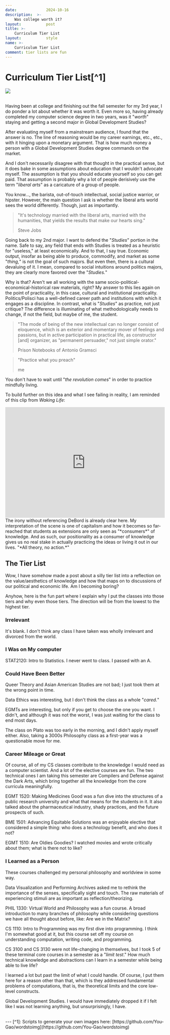 ```yaml
---
date:             2024-10-16
description:  >-
    Was college worth it?
layout:           post
title: >-
    Curriculum Tier List
layout:           style
name: >-
    Curriculum Tier List
comment: tier lists are fun
---
```


# Curriculum Tier List[^1]

<div>
<img src="{{ 'assets/life/tierlist/tier.png' | relative_url }}">
</div>

<br/>

Having been at college and finishing out the fall semester for my 3rd year, I do ponder a lot about whether it was worth it. Even more so, having already completed my computer science degree in two years, was it "*worth*" staying and getting a second major in Global Development Studies?

After evaluating myself from a mainstream audience, I found that the answer is no. The line of reasoning would be my career earnings, etc., etc., with it hinging upon a monetary argument. That is how much money a person with a Global Development Studies degree commands on the market. 

And I don't necessarily disagree with that thought in the practical sense, but it does bake in some assumptions about education that I wouldn't advocate myself. The assumption is that you should educate yourself so you can get paid. That assumption is probably why a lot of people derisively use the term "*liberal arts*" as a caricature of a group of people.

You know..., the barista, out-of-touch intellectual, social justice warrior, or hipster. However, the main question I ask is whether the liberal arts world sees the world differently. Though, just as importantly. 

> "It's technology married with the liberal arts, married with the humanities, that yields the results that make our hearts sing."
> <figcaption class="blockquote-footer">Steve Jobs</figcaption>

Going back to my 2nd major. I want to defend the "*Studies*" portion in the name. Safe to say, any field that ends with Studies is treated as a heuristic for "useless," at least economically. And to that, I say true. Economic output, insofar as being able to produce, commodify, and market as some "*thing,*" is not the goal of such majors. But even then, there is a cultural devaluing of it. I mean, compared to social intuitions around politics majors, they are clearly more favored over the "*Studies.*" 

Why is that? Aren't we all working with the same socio-political-economical-historical raw materials, right? My answer to this lies again on the point of practicality, in this case, cultural and institutional practicality. Politics/Polisci has a well-defined career path and institutions with which it engages as a discipline. In contrast, what is "*Studies*" as practice, not just critique? The difference is illuminating of what methodologically needs to change, if not the field, but maybe of me, the student. 

> "The mode of being of the new intellectual can no longer consist of eloquence, which is an exterior and momentary mover of feelings and passions, but in active participation in practical life, as constructor [and] organizer, as "permanent persuader," not just simple orator."
> <figcaption class="blockquote-footer">Prison Notebooks of Antonio Gramsci</figcaption>

>"Practice what you preach"
> <figcaption class="blockquote-footer">me</figcaption>

You don't have to wait until "*the revolution comes*" in order to practice mindfully living.

To build further on this idea and what I see failing in reality, I am reminded of this clip from *Waking Life*:

<iframe width="100%" height="350" src="https://www.youtube.com/embed/uJwx_aRZD3U?si=l893g4OwvLHq7ru_" title="YouTube video player" frameborder="0" allow="accelerometer; autoplay; clipboard-write; encrypted-media; gyroscope; picture-in-picture; web-share" referrerpolicy="strict-origin-when-cross-origin" allowfullscreen></iframe>
<br/>
The irony without referencing DeBord is already clear here. My interpretation of the scene is one of capitalism and how it becomes so far-reached that students as extensions are only seen as "*consumers*" of knowledge. And as such, our positionality as a consumer of knowledge gives us no real stake in actually practicing the ideas or living it out in our lives. "*All theory, no action.*" 

## The Tier List

Wow, I have somehow made a post about a silly tier list into a reflection on the value/aesthetics of knowledge and how that maps on to discussions of our political and economic life. Am I becoming boring? 

Anyhow, here is the fun part where I explain why I put the classes into those tiers and why even those tiers. The direction will be from the lowest to the highest tier. 

### Irrelevant

It's blank. I don't think any class I have taken was wholly irrelevant and divorced from the world.

### I Was on My computer

STAT2120: Intro to Statistics. I never went to class. I passed with an A. 

### Could Have Been Better 

Queer Theory and Asian American Studies are not bad; I just took them at the wrong point in time. 

Data Ethics was interesting, but I don't think the class as a whole "*cared.*"

EGMTs are interesting, but only if you get to choose the one you want. I didn't, and although it was not the worst, I was just waiting for the class to end most days.

The class on Plato was too early in the morning, and I didn't apply myself either. Also, taking a 3000s Philosophy class as a first-year was a questionable move for me.

### Career Mileage or Great

Of course, all of my CS classes contribute to the knowledge I would need as a computer scientist. And a lot of the elective courses are fun. The two technical ones I am taking this semester are Compilers and Defense against the Dark Arts, which bring together all the knowledge from the core curricula meaningfully.

EGMT 1520: Making Medicines Good was a fun dive into the structures of a public research university and what that means for the students in it. It also talked about the pharmaceutical industry, shady practices, and the future prospects of such. 

BME 1501: Advancing Equitable Solutions was an enjoyable elective that considered a simple thing: who does a technology benefit, and who does it not? 

EGMT 1510: Are Oldies Goodies? I watched movies and wrote critically about them; what is there not to like?

### I Learned as a Person 

These courses challenged my personal philosophy and worldview in some way.

Data Visualization and Performing Archives asked me to rethink the importance of the senses, specifically sight and touch. The raw materials of experiencing stimuli are as important as reflection/theorizing. 

PHIL 1330: Virtual World and Philosophy was a fun course. A broad introduction to many branches of philosophy while considering questions we have all thought about before, like: Are we in the Matrix?

CS 1110: Intro to Programming was my first dive into programming. I think I'm somewhat good at it, but this course set off my course on understanding computation, writing code, and programming.

CS 3100 and CS 3130 were not life-changing in themselves, but I took 5 of these terminal core courses in a semester as a "*limit test*." How much technical knowledge and abstractions can I learn in a semester while being able to live life?

I learned a lot but past the limit of what I could handle. Of course, I put them here for a reason other than that, which is they addressed fundamental problems of computations, that is, the theoretical limits and the core low-level constructs. 

Global Development Studies. I would have immediately dropped it if I felt like I was not learning anything, but unsurprisingly, I have. 

<br/>
---
[^1]: Scripts to generate your own images here: [https://github.com/You-Gao/wordstoimg](https://github.com/You-Gao/wordstoimg)
